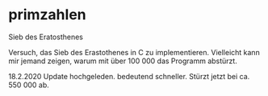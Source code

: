 # primzahlen
Sieb des Eratosthenes

Versuch, das Sieb des Erastothenes in C zu implementieren.
Vielleicht kann mir jemand zeigen, warum mit über 100 000
das Programm abstürzt.

18.2.2020
Update hochgeleden.
bedeutend schneller.
Stürzt jetzt bei ca. 550 000 ab.
